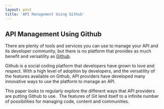 ```yaml
---
layout: post
title: 'API Management Using Github'
---
```

<h2>API Management Using Github</h2>
<p>There are plenty of tools and services you can use to manage your API and its developer community, but there is no platform that provides as much benefit and versatility as <a title="Github" href="http://github.com">Github</a>.</p>
<p>Github is a social coding platform that developers have grown to love and respect.  With a high level of adoption by developers, and the versatility of the features available on Github, API providers have developed many innovative ways to use the platform to manage an API.</p>
<p>This paper looks to regularly explore the different ways that API providers are putting Github to use.&nbsp; The features of Git lend itself to a infinite number of possibilities for managing code, content and communities.</p>